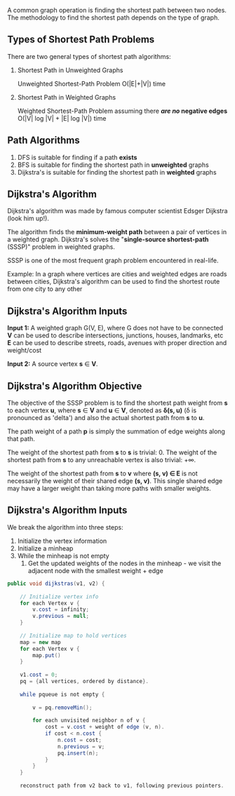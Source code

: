 A common graph operation is finding the shortest path between two nodes.
The methodology to find the shortest path depends on the type of graph.
## **Types of Shortest Path Problems**

There are two general types of shortest path algorithms:

1. Shortest Path in Unweighted Graphs

	Unweighted Shortest-Path Problem 
	O(|E|+|V|) time

2. Shortest Path in Weighted Graphs

	Weighted Shortest-Path Problem assuming there ***are no* negative edges**
	O(|V| log |V| + |E| log |V|) time

## **Path Algorithms**

1. DFS is suitable for finding if a path **exists**
2. BFS is suitable for finding the shortest path in **unweighted** graphs
3. Dijkstra's is suitable for finding the shortest path in **weighted** graphs
## Dijkstra's Algorithm

Dijkstra's algorithm was made by famous computer scientist Edsger Dijkstra (look him up!).

The algorithm finds the **minimum-weight path** between a pair of vertices in a weighted graph.
Dijkstra's solves the "**single-source shortest-path** (SSSP)" problem in weighted graphs.

SSSP is one of the most frequent graph problem encountered in real-life. 

Example: In a graph where vertices are cities and weighted edges are roads between cities, Dijkstra's algorithm can be used to find the shortest route from one city to any other
## Dijkstra's Algorithm Inputs

**Input 1:**
A weighted graph G(V, E), where
	G does not have to be connected
	**V** can be used to describe intersections, junctions, houses, landmarks, etc 
	**E** can be used to describe streets, roads, avenues with proper direction and weight/cost

**Input 2:**
A source vertex **s** ∈ **V**.
## Dijkstra's Algorithm Objective

The objective of the SSSP problem is to find the shortest path weight from **s** to each vertex **u**, where **s** ∈ **V** and **u** ∈ **V**, denoted as **δ(s, u)** (δ is pronounced as 'delta') and also the actual shortest path from **s** to **u**.

The path weight of a path **p** is simply the summation of edge weights along that path.

The weight of the shortest path from **s** to **s** is trivial: 0.
The weight of the shortest path from **s** to any unreachable vertex is also trivial: +∞.  

The weight of the shortest path from **s** to **v** where **(s, v) ∈ E** is not necessarily the weight of their shared edge **(s, v)**. This single shared edge may have a larger weight than taking more paths with smaller weights.
## Dijkstra's Algorithm Inputs

We break the algorithm into three steps:
1. Initialize the vertex information
2. Initialize a minheap
3. While the minheap is not empty
	1. Get the updated weights of the nodes in the minheap - we visit the adjacent node with the smallest weight + edge

```Java
public void dijkstras(v1, v2) {
	
	// Initialize vertex info
	for each Vertex v { 
		v.cost = infinity;
		v.previous = null;
	}
	
	// Initialize map to hold vertices
	map = new map
	for each Vertex v {
		map.put()
	}
	
	v1.cost = 0;
	pq = {all vertices, ordered by distance}.
	
	while pqueue is not empty {
		
		v = pq.removeMin();
		
		for each unvisited neighbor n of v {
			cost = v.cost + weight of edge (v, n).
			if cost < n.cost {
				n.cost = cost;
				n.previous = v;
				pq.insert(n);
			}
		}
	}
	
	reconstruct path from v2 back to v1, following previous pointers.
```


